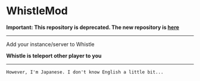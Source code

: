 # WhistleMod

**Important: This repository is deprecated. The new repository is [here](https://github.com/UECYukkuriProject/WhistleMod)**

---

Add your instance/server to Whistle

**Whistle is teleport other player to you**


---

`However, I'm Japanese. I don't know English a little bit...`
